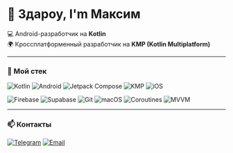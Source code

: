 # 👋 Здароу, I'm Максим

💻 Android-разработчик на **Kotlin**  
🌍 Кроссплатформенный разработчик на **KMP (Kotlin Multiplatform)**  

---

### 🚀 Мой стек
![Kotlin](https://img.shields.io/badge/Kotlin-7F52FF?logo=kotlin&logoColor=white)
![Android](https://img.shields.io/badge/Android-3DDC84?logo=android&logoColor=white)
![Jetpack Compose](https://img.shields.io/badge/Jetpack%20Compose-4285F4?logo=jetpackcompose&logoColor=white)
![KMP](https://img.shields.io/badge/Kotlin%20Multiplatform-7F52FF?logo=kotlin&logoColor=white)
![iOS](https://img.shields.io/badge/iOS-000000?logo=apple&logoColor=white)

![Firebase](https://img.shields.io/badge/Firebase-FFCA28?logo=firebase&logoColor=black)
![Supabase](https://img.shields.io/badge/Supabase-3ECF8E?logo=supabase&logoColor=white)
![Git](https://img.shields.io/badge/Git-F05032?logo=git&logoColor=white)
![macOS](https://img.shields.io/badge/macOS-000000?logo=apple&logoColor=white)
![Coroutines](https://img.shields.io/badge/Coroutines-0095D5?logo=kotlin&logoColor=white)
![MVVM](https://img.shields.io/badge/MVVM-5C2D91?logo=androidstudio&logoColor=white)


---

### 📫 Контакты
[![Telegram](https://img.shields.io/badge/Telegram-2CA5E0?logo=telegram&logoColor=white)](https://t.me/miksxr)
[![Email](https://img.shields.io/badge/Email-D14836?logo=gmail&logoColor=white)](mikser551@gmail.com)
